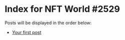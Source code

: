 # Index for NFT World #2529
Posts will be displayed in the order below:

- [Your first post](./001-first.md)

